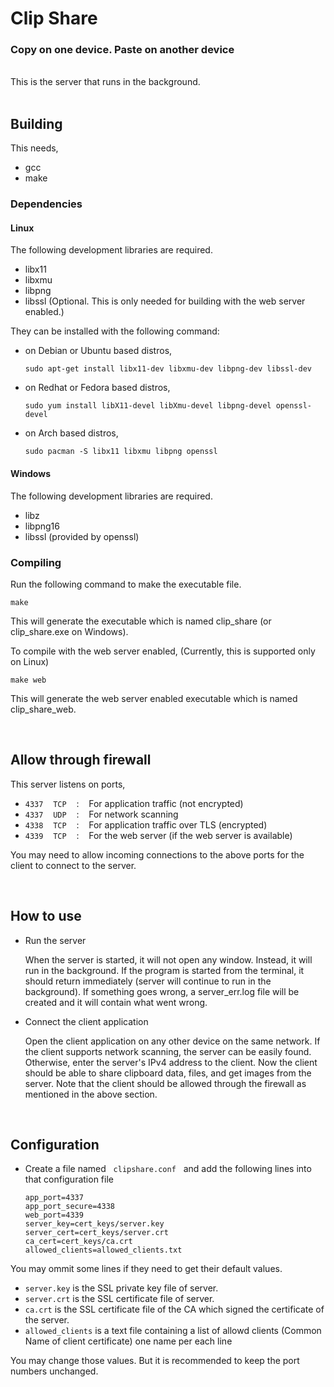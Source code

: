 # Clip Share
### Copy on one device. Paste on another device

<br>
This is the server that runs in the background.
<br>
<br>

## Building
This needs,
* gcc
* make

### Dependencies
#### Linux
The following development libraries are required.
* libx11
* libxmu
* libpng
* libssl (Optional. This is only needed for building with the web server enabled.)

They can be installed with the following command:

* on Debian or Ubuntu based distros,

      sudo apt-get install libx11-dev libxmu-dev libpng-dev libssl-dev

* on Redhat or Fedora based distros,

      sudo yum install libX11-devel libXmu-devel libpng-devel openssl-devel

* on Arch based distros,

      sudo pacman -S libx11 libxmu libpng openssl

#### Windows
The following development libraries are required.
* libz
* libpng16
* libssl (provided by openssl)

### Compiling
Run the following command to make the executable file.

    make

This will generate the executable which is named clip_share (or clip_share.exe on Windows).

To compile with the web server enabled, (Currently, this is supported only on Linux)

    make web

This will generate the web server enabled executable which is named clip_share_web.

<br>

## Allow through firewall
This server listens on ports,

* ``4337`` &nbsp;&nbsp; ``TCP`` &nbsp;&nbsp; : &nbsp;&nbsp; For application traffic (not encrypted)
* ``4337`` &nbsp;&nbsp; ``UDP`` &nbsp;&nbsp; : &nbsp;&nbsp; For network scanning
* ``4338`` &nbsp;&nbsp; ``TCP`` &nbsp;&nbsp; : &nbsp;&nbsp; For application traffic over TLS (encrypted)
* ``4339`` &nbsp;&nbsp; ``TCP`` &nbsp;&nbsp; : &nbsp;&nbsp; For the web server (if the web server is available)

You may need to allow incoming connections to the above ports for the client to connect to the server.

<br>

## How to use
* Run the server

    When the server is started, it will not open any window. Instead, it will run in the background.
    If the program is started from the terminal, it should return immediately (server will continue to run in the background).
    If something goes wrong, a server_err.log file will be created and it will contain what went wrong.

* Connect the client application

    Open the client application on any other device on the same network.
    If the client supports network scanning, the server can be easily found. Otherwise, enter the server's IPv4 address to the client.
    Now the client should be able to share clipboard data, files, and get images from the server.
    Note that the client should be allowed through the firewall as mentioned in the above section.

<br>

## Configuration
* Create a file named &nbsp; ``clipshare.conf`` &nbsp; and add the following lines into that configuration file

      app_port=4337
      app_port_secure=4338
      web_port=4339
      server_key=cert_keys/server.key
      server_cert=cert_keys/server.crt
      ca_cert=cert_keys/ca.crt
      allowed_clients=allowed_clients.txt

You may ommit some lines if they need to get their default values.

* ``server.key`` is the SSL private key file of server.
* ``server.crt`` is the SSL certificate file of server.
* ``ca.crt`` is the SSL certificate file of the CA which signed the certificate of the server.
* ``allowed_clients`` is a text file containing a list of allowd clients (Common Name of client certificate) one name per each line

You may change those values. But it is recommended to keep the port numbers unchanged.